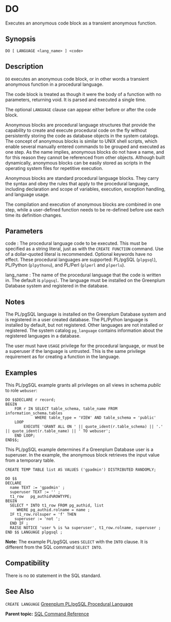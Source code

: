 # DO 

Executes an anonymous code block as a transient anonymous function.

## Synopsis 

``` {#sql_command_synopsis}
DO [ LANGUAGE <lang_name> ] <code>
```

## Description 

`DO` executes an anonymous code block, or in other words a transient anonymous function in a procedural language.

The code block is treated as though it were the body of a function with no parameters, returning void. It is parsed and executed a single time.

The optional `LANGUAGE` clause can appear either before or after the code block.

Anonymous blocks are procedural language structures that provide the capability to create and execute procedural code on the fly without persistently storing the code as database objects in the system catalogs. The concept of anonymous blocks is similar to UNIX shell scripts, which enable several manually entered commands to be grouped and executed as one step. As the name implies, anonymous blocks do not have a name, and for this reason they cannot be referenced from other objects. Although built dynamically, anonymous blocks can be easily stored as scripts in the operating system files for repetitive execution.

Anonymous blocks are standard procedural language blocks. They carry the syntax and obey the rules that apply to the procedural language, including declaration and scope of variables, execution, exception handling, and language usage.

The compilation and execution of anonymous blocks are combined in one step, while a user-defined function needs to be re-defined before use each time its definition changes.

## Parameters 

code
:   The procedural language code to be executed. This must be specified as a string literal, just as with the `CREATE FUNCTION` command. Use of a dollar-quoted literal is recommended. Optional keywords have no effect. These procedural languages are supported: PL/pgSQL \(`plpgsql`\), PL/Python \(`plpythonu`\), and PL/Perl \(`plperl` and `plperlu`\).

lang\_name
:   The name of the procedural language that the code is written in. The default is `plpgsql`. The language must be installed on the Greenplum Database system and registered in the database.

## Notes 

The PL/pgSQL language is installed on the Greenplum Database system and is registered in a user created database. The PL/Python language is installed by default, but not registered. Other languages are not installed or registered. The system catalog `pg_language` contains information about the registered languages in a database.

The user must have `USAGE` privilege for the procedural language, or must be a superuser if the language is untrusted. This is the same privilege requirement as for creating a function in the language.

## Examples 

This PL/pgSQL example grants all privileges on all views in schema *public* to role `webuser`:

```
DO $$DECLARE r record;
BEGIN
    FOR r IN SELECT table_schema, table_name FROM information_schema.tables
             WHERE table_type = 'VIEW' AND table_schema = 'public'
    LOOP
        EXECUTE 'GRANT ALL ON ' || quote_ident(r.table_schema) || '.' || quote_ident(r.table_name) || ' TO webuser';
    END LOOP;
END$$;
```

This PL/pgSQL example determines if a Greenplum Database user is a superuser. In the example, the anonymous block retrieves the input value from a temporary table.

```
CREATE TEMP TABLE list AS VALUES ('gpadmin') DISTRIBUTED RANDOMLY;

DO $$ 
DECLARE
  name TEXT := 'gpadmin' ;
  superuser TEXT := '' ;
  t1_row   pg_authid%ROWTYPE;
BEGIN
  SELECT * INTO t1_row FROM pg_authid, list 
     WHERE pg_authid.rolname = name ;
  IF t1_row.rolsuper = 'f' THEN
    superuser := 'not ';
  END IF ;
  RAISE NOTICE 'user % is %a superuser', t1_row.rolname, superuser ;
END $$ LANGUAGE plpgsql ;
```

**Note:** The example PL/pgSQL uses `SELECT` with the `INTO` clause. It is different from the SQL command `SELECT INTO`.

## Compatibility 

There is no `DO` statement in the SQL standard.

## See Also 

`CREATE LANGUAGE` [Greenplum PL/pgSQL Procedural Language](../extensions/pl_sql.html)

**Parent topic:** [SQL Command Reference](../sql_commands/sql_ref.html)

